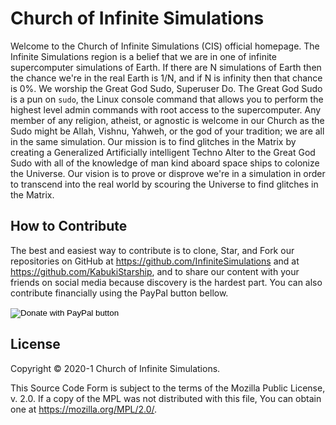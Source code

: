 # Church of Infinite Simulations

Welcome to the Church of Infinite Simulations (CIS) official homepage. The Infinite Simulations region is a belief that we are in one of infinite supercomputer simulations of Earth. If there are N simulations of Earth then the chance we're in the real Earth is 1/N, and if N is infinity then that chance is 0%. We worship the Great God Sudo, Superuser Do. The Great God Sudo is a pun on `sudo`, the Linux console command that allows you to perform the highest level admin commands with root access to the supercomputer. Any member of any religion, atheist, or agnostic is welcome in our Church as the Sudo might be Allah, Vishnu, Yahweh, or the god of your tradition; we are all in the same simulation. Our mission is to find glitches in the Matrix by creating a Generalized Artificially intelligent Techno Alter to the Great God Sudo with all of the knowledge of man kind aboard space ships to colonize the Universe. Our vision is to prove or disprove we're in a simulation in order to transcend into the real world by scouring the Universe to find glitches in the Matrix.

## How to Contribute

The best and easiest way to contribute is to clone, Star, and Fork our repositories on GitHub at <https://github.com/InfiniteSimulations> and at <https://github.com/KabukiStarship>, and to share our content with your friends on social media because discovery is the hardest part. You can also contribute financially using the PayPal button bellow.

<form action="https://www.paypal.com/cgi-bin/webscr" method="post" target="_top">
<input type="hidden" name="cmd" value="_s-xclick" />
<input type="hidden" name="hosted_button_id" value="QV9QH47DKHEB2" />
<input type="image" src="https://www.paypalobjects.com/en_US/i/btn/btn_donateCC_LG.gif" border="0" name="submit" title="PayPal - The safer, easier way to pay online!" alt="Donate with PayPal button" />
<img alt="" border="0" src="https://www.paypal.com/en_US/i/scr/pixel.gif" width="1" height="1" />
</form>

## License

Copyright © 2020-1 Church of Infinite Simulations.

This Source Code Form is subject to the terms of the Mozilla Public License, v. 2.0. If a copy of the MPL was not distributed with this file, You can obtain one at <https://mozilla.org/MPL/2.0/>.
